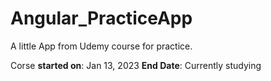 # Angular_PracticeApp
A little App from Udemy course for practice.

Corse **started on**: Jan 13, 2023
**End Date**: Currently studying
